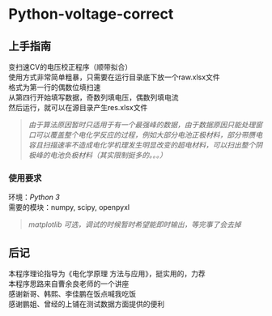 # Python-voltage-correct

## 上手指南  
变扫速CV的电压校正程序（顺带拟合）  
使用方式非常简单粗暴，只需要在运行目录底下放一个raw.xlsx文件  
格式为第一行的偶数位填扫速  
从第四行开始填写数据，奇数列填电压，偶数列填电流  
然后运行，就可以在源目录产生res.xlsx文件  
> *由于算法原因暂时只适用于有一个最强峰的数据，由于数据原因只能处理窗口可以覆盖整个电化学反应的过程，例如大部分电池正极材料，部分带赝电容且扫描速率不造成电化学机理发生明显改变的超电材料，可以扫出整个阴极峰的电池负极材料（其实限制挺多的。。。）*

### 使用要求
环境：*Python 3*  
需要的模块：numpy, scipy, openpyxl  
> *matplotlib 可选，调试的时候暂时希望能即时输出，等完事了会去掉*

## 后记  
本程序理论指导为《电化学原理 方法与应用》，挺实用的，力荐  
本程序思路来自曹余良老师的一个讲座  
感谢新哥、韩熙、李佳鹏在饭点喊我吃饭  
感谢鹏姐、曾经的上铺在测试数据方面提供的便利  
